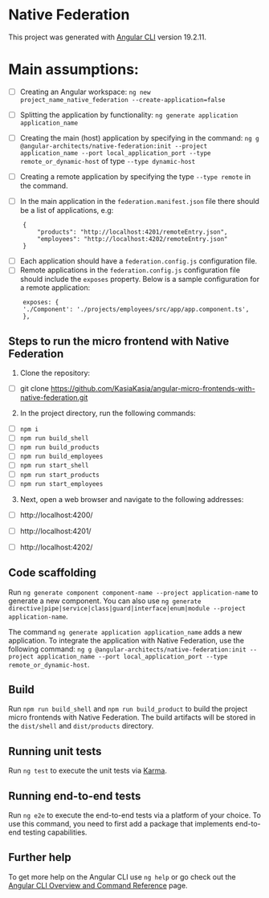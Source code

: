 # Native Federation

This project was generated with [Angular CLI](https://github.com/angular/angular-cli) version 19.2.11.

# Main assumptions:
- [ ] Creating an Angular workspace:
`ng new project_name_native_federation --create-application=false`

- [ ] Splitting the application by functionality:
`ng generate application application_name`

- [ ] Creating the main (host) application by specifying in the command:
`ng g @angular-architects/native-federation:init --project application_name --port local_application_port --type remote_or_dynamic-host`
of type `--type dynamic-host`

- [ ] Creating a remote application by specifying the type `--type remote` in the command.
- [ ] In the main application in the `federation.manifest.json` file there should be a list of applications, e.g:
```
    {
        "products": "http://localhost:4201/remoteEntry.json",
        "employees": "http://localhost:4202/remoteEntry.json"
    }

```
- [ ] Each application should have a `federation.config.js` configuration file.
- [ ] Remote applications in the `federation.config.js` configuration file should include the `exposes` property. Below is a sample configuration for a remote application:
```
    exposes: {
    './Component': './projects/employees/src/app/app.component.ts',
    },

```

## Steps to run the micro frontend with Native Federation

1. Clone the repository:
- [ ] git clone https://github.com/KasiaKasia/angular-micro-frontends-with-native-federation.git

2. In the project directory, run the following commands:
- [ ] `npm i`
- [ ] `npm run build_shell`
- [ ] `npm run build_products` 
- [ ] `npm run build_employees` 
- [ ] `npm run start_shell`
- [ ] `npm run start_products`
- [ ] `npm run start_employees`

3. Next, open a web browser and navigate to the following addresses: 
- [ ] http://localhost:4200/ 
- [ ] http://localhost:4201/
- [ ] http://localhost:4202/


## Code scaffolding

Run `ng generate component component-name --project application-name` to generate a new component. You can also use `ng generate directive|pipe|service|class|guard|interface|enum|module --project application-name`.

The command `ng generate application application_name` adds a new application. To integrate the application with Native Federation, use the following command:
`ng g @angular-architects/native-federation:init --project application_name --port local_application_port --type remote_or_dynamic-host`.

## Build

Run `npm run build_shell` and `npm run build_product` to build the project micro frontends with Native Federation. The build artifacts will be stored in the `dist/shell` and `dist/products` directory.

## Running unit tests

Run `ng test` to execute the unit tests via [Karma](https://karma-runner.github.io).

## Running end-to-end tests

Run `ng e2e` to execute the end-to-end tests via a platform of your choice. To use this command, you need to first add a package that implements end-to-end testing capabilities.

## Further help

To get more help on the Angular CLI use `ng help` or go check out the [Angular CLI Overview and Command Reference](https://angular.io/cli) page.
